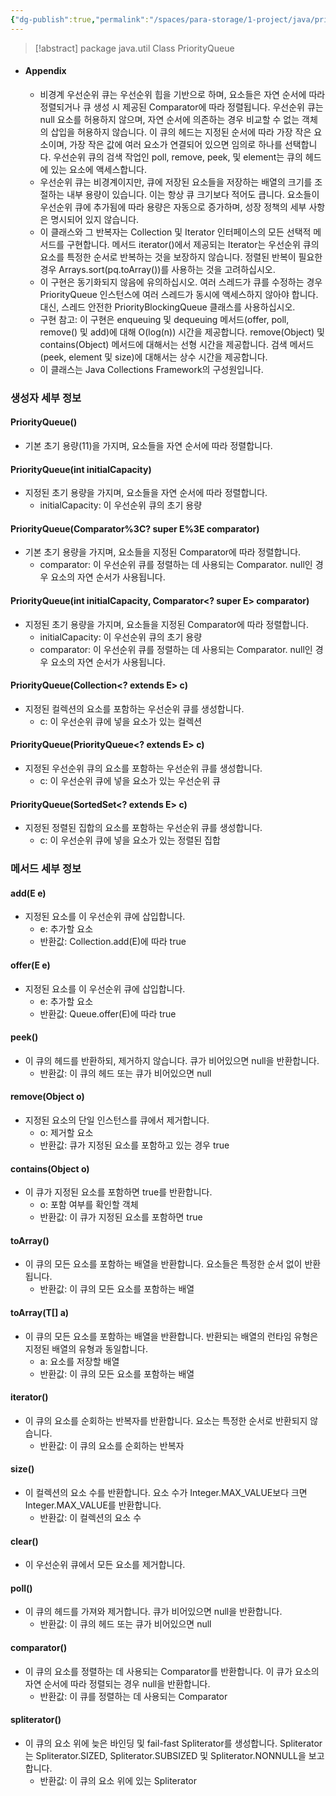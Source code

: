 ```yaml
---
{"dg-publish":true,"permalink":"/spaces/para-storage/1-project/java/priority-queue/"}
---
```


>[!abstract]
> package java.util
>Class PriorityQueue<E>

- #### Appendix
	- 비경계 우선순위 큐는 우선순위 힙을 기반으로 하며, 요소들은 자연 순서에 따라 정렬되거나 큐 생성 시 제공된 Comparator에 따라 정렬됩니다. 우선순위 큐는 null 요소를 허용하지 않으며, 자연 순서에 의존하는 경우 비교할 수 없는 객체의 삽입을 허용하지 않습니다. 이 큐의 헤드는 지정된 순서에 따라 가장 작은 요소이며, 가장 작은 값에 여러 요소가 연결되어 있으면 임의로 하나를 선택합니다. 우선순위 큐의 검색 작업인 poll, remove, peek, 및 element는 큐의 헤드에 있는 요소에 액세스합니다.
	- 우선순위 큐는 비경계이지만, 큐에 저장된 요소들을 저장하는 배열의 크기를 조절하는 내부 용량이 있습니다. 이는 항상 큐 크기보다 적어도 큽니다. 요소들이 우선순위 큐에 추가됨에 따라 용량은 자동으로 증가하며, 성장 정책의 세부 사항은 명시되어 있지 않습니다.
	- 이 클래스와 그 반복자는 Collection 및 Iterator 인터페이스의 모든 선택적 메서드를 구현합니다. 메서드 iterator()에서 제공되는 Iterator는 우선순위 큐의 요소를 특정한 순서로 반복하는 것을 보장하지 않습니다. 정렬된 반복이 필요한 경우 Arrays.sort(pq.toArray())를 사용하는 것을 고려하십시오.
	- 이 구현은 동기화되지 않음에 유의하십시오. 여러 스레드가 큐를 수정하는 경우 PriorityQueue 인스턴스에 여러 스레드가 동시에 액세스하지 않아야 합니다. 대신, 스레드 안전한 PriorityBlockingQueue 클래스를 사용하십시오.
	- 구현 참고: 이 구현은 enqueuing 및 dequeuing 메서드(offer, poll, remove() 및 add)에 대해 O(log(n)) 시간을 제공합니다. remove(Object) 및 contains(Object) 메서드에 대해서는 선형 시간을 제공합니다. 검색 메서드(peek, element 및 size)에 대해서는 상수 시간을 제공합니다.
	- 이 클래스는 Java Collections Framework의 구성원입니다.



### 생성자 세부 정보
#### PriorityQueue()
- 기본 초기 용량(11)을 가지며, 요소들을 자연 순서에 따라 정렬합니다.

#### PriorityQueue(int initialCapacity)
- 지정된 초기 용량을 가지며, 요소들을 자연 순서에 따라 정렬합니다.
  - initialCapacity: 이 우선순위 큐의 초기 용량

#### PriorityQueue(Comparator%3C? super E%3E comparator)
- 기본 초기 용량을 가지며, 요소들을 지정된 Comparator에 따라 정렬합니다.
  - comparator: 이 우선순위 큐를 정렬하는 데 사용되는 Comparator. null인 경우 요소의 자연 순서가 사용됩니다.

#### PriorityQueue(int initialCapacity, Comparator<? super E> comparator)
- 지정된 초기 용량을 가지며, 요소들을 지정된 Comparator에 따라 정렬합니다.
  - initialCapacity: 이 우선순위 큐의 초기 용량
  - comparator: 이 우선순위 큐를 정렬하는 데 사용되는 Comparator. null인 경우 요소의 자연 순서가 사용됩니다.

#### PriorityQueue(Collection<? extends E> c)
- 지정된 컬렉션의 요소를 포함하는 우선순위 큐를 생성합니다.
  - c: 이 우선순위 큐에 넣을 요소가 있는 컬렉션

#### PriorityQueue(PriorityQueue<? extends E> c)
- 지정된 우선순위 큐의 요소를 포함하는 우선순위 큐를 생성합니다.
  - c: 이 우선순위 큐에 넣을 요소가 있는 우선순위 큐

#### PriorityQueue(SortedSet<? extends E> c)
- 지정된 정렬된 집합의 요소를 포함하는 우선순위 큐를 생성합니다.
  - c: 이 우선순위 큐에 넣을 요소가 있는 정렬된 집합

### 메서드 세부 정보
#### add(E e)
- 지정된 요소를 이 우선순위 큐에 삽입합니다.
  - e: 추가할 요소
  - 반환값: Collection.add(E)에 따라 true

#### offer(E e)
- 지정된 요소를 이 우선순위 큐에 삽입합니다.
  - e: 추가할 요소
  - 반환값: Queue.offer(E)에 따라 true

#### peek()
- 이 큐의 헤드를 반환하되, 제거하지 않습니다. 큐가 비어있으면 null을 반환합니다.
  - 반환값: 이 큐의 헤드 또는 큐가 비어있으면 null

#### remove(Object o)
- 지정된 요소의 단일 인스턴스를 큐에서 제거합니다.
  - o: 제거할 요소
  - 반환값: 큐가 지정된 요소를 포함하고 있는 경우 true

#### contains(Object o)
- 이 큐가 지정된 요소를 포함하면 true를 반환합니다.
  - o: 포함 여부를 확인할 객체
  - 반환값: 이 큐가 지정된 요소를 포함하면 true

#### toArray()
- 이 큐의 모든 요소를 포함하는 배열을 반환합니다. 요소들은 특정한 순서 없이 반환됩니다.
  - 반환값: 이 큐의 모든 요소를 포함하는 배열

#### toArray(T[] a)
- 이 큐의 모든 요소를 포함하는 배열을 반환합니다. 반환되는 배열의 런타임 유형은 지정된 배열의 유형과 동일합니다.
  - a: 요소를 저장할 배열
  - 반환값: 이 큐의 모든 요소를 포함하는 배열

#### iterator()
- 이 큐의 요소를 순회하는 반복자를 반환합니다. 요소는 특정한 순서로 반환되지 않습니다.
  - 반환값: 이 큐의 요소를 순회하는 반복자

#### size()
- 이 컬렉션의 요소 수를 반환합니다. 요소 수가 Integer.MAX_VALUE보다 크면 Integer.MAX_VALUE를 반환합니다.
  - 반환값: 이 컬렉션의 요소 수

#### clear()
- 이 우선순위 큐에서 모든 요소를 제거합니다.

#### poll()
- 이 큐의 헤드를 가져와 제거합니다. 큐가 비어있으면 null을 반환합니다.
  - 반환값: 이 큐의 헤드 또는 큐가 비어있으면 null

#### comparator()
- 이 큐의 요소를 정렬하는 데 사용되는 Comparator를 반환합니다. 이 큐가 요소의 자연 순서에 따라 정렬되는 경우 null을 반환합니다.
  - 반환값: 이 큐를 정렬하는 데 사용되는 Comparator

#### spliterator()
- 이 큐의 요소 위에 늦은 바인딩 및 fail-fast Spliterator를 생성합니다. Spliterator는 Spliterator.SIZED, Spliterator.SUBSIZED 및 Spliterator.NONNULL을 보고합니다.
  - 반환값: 이 큐의 요소 위에 있는 Spliterator